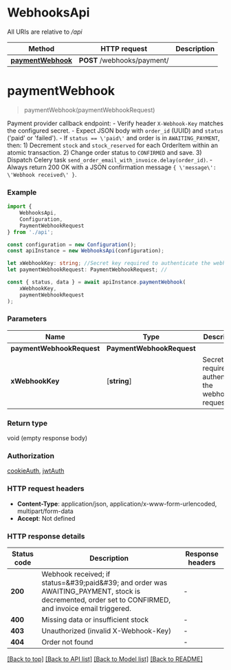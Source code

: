# WebhooksApi

All URIs are relative to */api*

|Method | HTTP request | Description|
|------------- | ------------- | -------------|
|[**paymentWebhook**](#paymentwebhook) | **POST** /webhooks/payment/ | |

# **paymentWebhook**
> paymentWebhook(paymentWebhookRequest)

Payment provider callback endpoint: - Verify header `X-Webhook-Key` matches the configured secret. - Expect JSON body with `order_id` (UUID) and `status` (\'paid\' or \'failed\'). - If `status == \'paid\'` and order is in `AWAITING_PAYMENT`, then:   1) Decrement `stock` and `stock_reserved` for each OrderItem within     an atomic transaction.   2) Change order status to `CONFIRMED` and save.   3) Dispatch Celery task `send_order_email_with_invoice.delay(order_id)`. - Always return 200 OK with a JSON confirmation message   `{ \'message\': \'Webhook received\' }`.

### Example

```typescript
import {
    WebhooksApi,
    Configuration,
    PaymentWebhookRequest
} from './api';

const configuration = new Configuration();
const apiInstance = new WebhooksApi(configuration);

let xWebhookKey: string; //Secret key required to authenticate the webhook request (default to undefined)
let paymentWebhookRequest: PaymentWebhookRequest; //

const { status, data } = await apiInstance.paymentWebhook(
    xWebhookKey,
    paymentWebhookRequest
);
```

### Parameters

|Name | Type | Description  | Notes|
|------------- | ------------- | ------------- | -------------|
| **paymentWebhookRequest** | **PaymentWebhookRequest**|  | |
| **xWebhookKey** | [**string**] | Secret key required to authenticate the webhook request | defaults to undefined|


### Return type

void (empty response body)

### Authorization

[cookieAuth](../README.md#cookieAuth), [jwtAuth](../README.md#jwtAuth)

### HTTP request headers

 - **Content-Type**: application/json, application/x-www-form-urlencoded, multipart/form-data
 - **Accept**: Not defined


### HTTP response details
| Status code | Description | Response headers |
|-------------|-------------|------------------|
|**200** | Webhook received; if status&#x3D;\&#39;paid\&#39; and order was AWAITING_PAYMENT, stock is decremented, order set to CONFIRMED, and invoice email triggered. |  -  |
|**400** | Missing data or insufficient stock |  -  |
|**403** | Unauthorized (invalid X-Webhook-Key) |  -  |
|**404** | Order not found |  -  |

[[Back to top]](#) [[Back to API list]](../README.md#documentation-for-api-endpoints) [[Back to Model list]](../README.md#documentation-for-models) [[Back to README]](../README.md)

